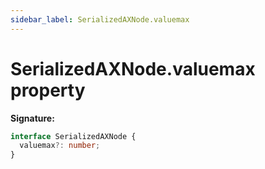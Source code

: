 ```yaml
---
sidebar_label: SerializedAXNode.valuemax
---
```


# SerializedAXNode.valuemax property

**Signature:**

```typescript
interface SerializedAXNode {
  valuemax?: number;
}
```
